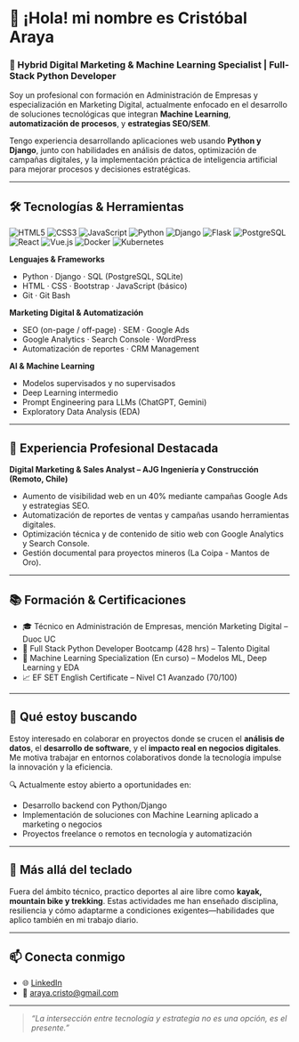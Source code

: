 # 👋 ¡Hola! mi nombre es Cristóbal Araya

### 🧠 Hybrid Digital Marketing & Machine Learning Specialist | Full-Stack Python Developer

Soy un profesional con formación en Administración de Empresas y especialización en Marketing Digital, actualmente enfocado en el desarrollo de soluciones tecnológicas que integran **Machine Learning**, **automatización de procesos**, y **estrategias SEO/SEM**.

Tengo experiencia desarrollando aplicaciones web usando **Python y Django**, junto con habilidades en análisis de datos, optimización de campañas digitales, y la implementación práctica de inteligencia artificial para mejorar procesos y decisiones estratégicas.

---

## 🛠️ Tecnologías & Herramientas

![HTML5](https://img.shields.io/badge/HTML5-E34F26?logo=html5&logoColor=white&style=flat)
![CSS3](https://img.shields.io/badge/CSS3-1572B6?logo=css3&logoColor=white&style=flat)
![JavaScript](https://img.shields.io/badge/JavaScript-F7DF1E?logo=javascript&logoColor=black&style=flat)
![Python](https://img.shields.io/badge/Python-3776AB?logo=python&logoColor=white&style=flat)
![Django](https://img.shields.io/badge/Django-092E20?logo=django&logoColor=white&style=flat)
![Flask](https://img.shields.io/badge/Flask-000000?logo=flask&logoColor=white&style=flat)
![PostgreSQL](https://img.shields.io/badge/PostgreSQL-4169E1?logo=postgresql&logoColor=white&style=flat)
![React](https://img.shields.io/badge/React-61DAFB?logo=react&logoColor=black&style=flat)
![Vue.js](https://img.shields.io/badge/Vue.js-4FC08D?logo=vue.js&logoColor=white&style=flat)
![Docker](https://img.shields.io/badge/Docker-2496ED?logo=docker&logoColor=white&style=flat)
![Kubernetes](https://img.shields.io/badge/Kubernetes-326CE5?logo=kubernetes&logoColor=white&style=flat)


**Lenguajes & Frameworks**
- Python · Django · SQL (PostgreSQL, SQLite)
- HTML · CSS · Bootstrap · JavaScript (básico)
- Git · Git Bash

**Marketing Digital & Automatización**
- SEO (on-page / off-page) · SEM · Google Ads
- Google Analytics · Search Console · WordPress
- Automatización de reportes · CRM Management

**AI & Machine Learning**
- Modelos supervisados y no supervisados
- Deep Learning intermedio
- Prompt Engineering para LLMs (ChatGPT, Gemini)
- Exploratory Data Analysis (EDA)

---

## 💼 Experiencia Profesional Destacada

**Digital Marketing & Sales Analyst – AJG Ingeniería y Construcción (Remoto, Chile)**
- Aumento de visibilidad web en un 40% mediante campañas Google Ads y estrategias SEO.
- Automatización de reportes de ventas y campañas usando herramientas digitales.
- Optimización técnica y de contenido de sitio web con Google Analytics y Search Console.
- Gestión documental para proyectos mineros (La Coipa - Mantos de Oro).

---

## 📚 Formación & Certificaciones

- 🎓 Técnico en Administración de Empresas, mención Marketing Digital – Duoc UC  
- 🧠 Full Stack Python Developer Bootcamp (428 hrs) – Talento Digital  
- 🤖 Machine Learning Specialization (En curso) – Modelos ML, Deep Learning y EDA  
- 📈 EF SET English Certificate – Nivel C1 Avanzado (70/100)

---

## 🚀 Qué estoy buscando

Estoy interesado en colaborar en proyectos donde se crucen el **análisis de datos**, el **desarrollo de software**, y el **impacto real en negocios digitales**. Me motiva trabajar en entornos colaborativos donde la tecnología impulse la innovación y la eficiencia.

🔍 Actualmente estoy abierto a oportunidades en:
- Desarrollo backend con Python/Django  
- Implementación de soluciones con Machine Learning aplicado a marketing o negocios  
- Proyectos freelance o remotos en tecnología y automatización  

---

## 🌱 Más allá del teclado

Fuera del ámbito técnico, practico deportes al aire libre como **kayak, mountain bike y trekking**. Estas actividades me han enseñado disciplina, resiliencia y cómo adaptarme a condiciones exigentes—habilidades que aplico también en mi trabajo diario.

---

## 📫 Conecta conmigo

- 🌐 [LinkedIn](https://www.linkedin.com/in/cristobal-araya)  
- 📧 araya.cristo@gmail.com  

---

> *“La intersección entre tecnología y estrategia no es una opción, es el presente.”*


<!---
Qrawiya/Qrawiya is a ✨ special ✨ repository because its `README.md` (this file) appears on your GitHub profile.
You can click the Preview link to take a look at your changes.
--->
